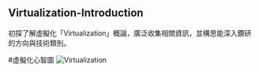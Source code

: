 ## Virtualization-Introduction

初探了解虛擬化「Virtualization」概論，廣泛收集相關資訊，並構思能深入鑽研的方向與技術類別。

#虛擬化心智圖
![Virtualization](http://ppt.cc/c6iU5)
